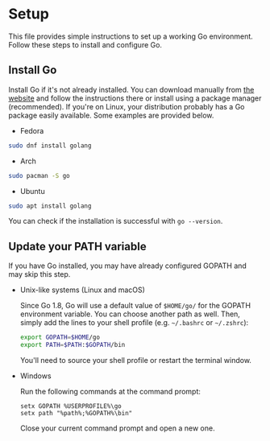 # Setup

This file provides simple instructions to set up a working Go environment. Follow these steps to install and configure Go.

## Install Go

Install Go if it's not already installed. You can download manually from [the website](https://go.dev/doc/install) and follow the instructions there or install using a package manager (recommended). If you're on Linux, your distribution probably has a Go package easily available. Some examples are provided below.

- Fedora

```bash
sudo dnf install golang
```

- Arch

```bash
sudo pacman -S go
```

- Ubuntu

```bash
sudo apt install golang
```

You can check if the installation is successful with `go --version`.


## Update your PATH variable

If you have Go installed, you may have already configured GOPATH and may skip this step.

- Unix-like systems (Linux and macOS)

  Since Go 1.8, Go will use a default value of `$HOME/go/` for the GOPATH environment variable. You can choose another path as well. Then, simply add the lines to your shell profile (e.g. `~/.bashrc` or `~/.zshrc`):

  ```bash
  export GOPATH=$HOME/go
  export PATH=$PATH:$GOPATH/bin
  ```

  You'll need to source your shell profile or restart the terminal window.

- Windows

  Run the following commands at the command prompt:

  ```
  setx GOPATH %USERPROFILE%\go
  setx path "%path%;%GOPATH%\bin"
  ```

  Close your current command prompt and open a new one.

